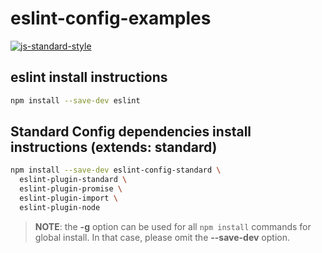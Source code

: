 # eslint-config-examples

[![js-standard-style][1]][2]

## eslint install instructions

```bash
npm install --save-dev eslint
```

## Standard Config dependencies install instructions (extends: standard)

```bash
npm install --save-dev eslint-config-standard \
  eslint-plugin-standard \
  eslint-plugin-promise \
  eslint-plugin-import \
  eslint-plugin-node
```

> **NOTE**: the **-g** option can be used for all `npm install` commands for global install. In that case,
please omit the **--save-dev** option.

[1]: https://img.shields.io/badge/code%20style-standard-brightgreen.svg
[2]: http://standardjs.com
